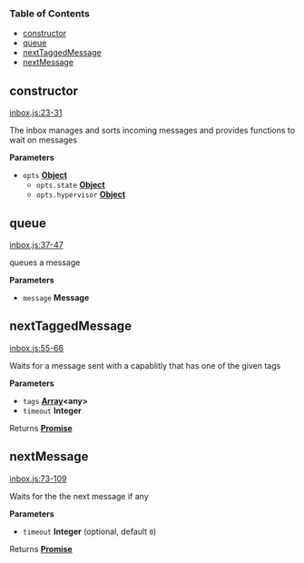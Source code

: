 <!-- Generated by documentation.js. Update this documentation by updating the source code. -->

### Table of Contents

-   [constructor](#constructor)
-   [queue](#queue)
-   [nextTaggedMessage](#nexttaggedmessage)
-   [nextMessage](#nextmessage)

## constructor

[inbox.js:23-31](https://github.com/primea/js-primea-hypervisor/blob/54682dbb20afd58e4292b4d018b5724bbdf68516/inbox.js#L23-L31 "Source code on GitHub")

The inbox manages and sorts incoming messages and provides functions
to wait on messages

**Parameters**

-   `opts` **[Object](https://developer.mozilla.org/en-US/docs/Web/JavaScript/Reference/Global_Objects/Object)** 
    -   `opts.state` **[Object](https://developer.mozilla.org/en-US/docs/Web/JavaScript/Reference/Global_Objects/Object)** 
    -   `opts.hypervisor` **[Object](https://developer.mozilla.org/en-US/docs/Web/JavaScript/Reference/Global_Objects/Object)** 

## queue

[inbox.js:37-47](https://github.com/primea/js-primea-hypervisor/blob/54682dbb20afd58e4292b4d018b5724bbdf68516/inbox.js#L37-L47 "Source code on GitHub")

queues a message

**Parameters**

-   `message` **Message** 

## nextTaggedMessage

[inbox.js:55-66](https://github.com/primea/js-primea-hypervisor/blob/54682dbb20afd58e4292b4d018b5724bbdf68516/inbox.js#L55-L66 "Source code on GitHub")

Waits for a message sent with a capablitly that has one of the given tags

**Parameters**

-   `tags` **[Array](https://developer.mozilla.org/en-US/docs/Web/JavaScript/Reference/Global_Objects/Array)&lt;any>** 
-   `timeout` **Integer** 

Returns **[Promise](https://developer.mozilla.org/en-US/docs/Web/JavaScript/Reference/Global_Objects/Promise)** 

## nextMessage

[inbox.js:73-109](https://github.com/primea/js-primea-hypervisor/blob/54682dbb20afd58e4292b4d018b5724bbdf68516/inbox.js#L73-L109 "Source code on GitHub")

Waits for the the next message if any

**Parameters**

-   `timeout` **Integer**  (optional, default `0`)

Returns **[Promise](https://developer.mozilla.org/en-US/docs/Web/JavaScript/Reference/Global_Objects/Promise)** 
